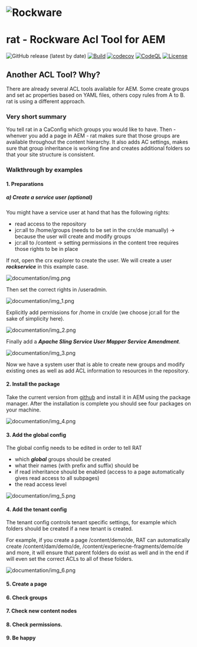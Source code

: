 # ![Rockware](https://rockware.info/Default-small.png)
# rat - Rockware Acl Tool for AEM

![GitHub release (latest by date)](https://img.shields.io/github/v/release/rockwareGmbHCoKG/rat)
[![Build](https://github.com/rockwareGmbHCoKG/rat/workflows/Build/badge.svg?branch=main)](https://github.com/rockwareGmbHCoKG/rat/actions?query=workflow%3ABuild+branch%3Amain)
[![codecov](https://codecov.io/gh/rockwareGmbHCoKG/rat/branch/main/graph/badge.svg)](https://codecov.io/gh/rockwareGmbHCoKG/rat)
[![CodeQL](https://github.com/rockwareGmbHCoKG/rat/workflows/CodeQL/badge.svg?branch=main)](https://github.com/rockwareGmbHCoKG/rat/actions?query=workflow%3ACodeQL)
[![License](https://img.shields.io/github/license/rockwareGmbHCoKG/rat)](https://github.com/rockwareGmbHCoKG/rat/blob/main/LICENSE)

## Another ACL Tool? Why?
There are already several ACL tools available for AEM. Some create groups and set ac properties based on YAML files, others copy rules from A to B. rat is using a different approach.

### Very short summary
You tell rat in a CaConfig which groups you would like to have. Then - whenver you add a page in AEM - rat makes sure that those groups are available throughout the content
hierarchy. It also adds AC settings, makes sure that group inheritance is working fine and creates additional folders so that your site structure is consistent.

### Walkthrough by examples
#### 1. Preparations
##### a) Create a service user (optional)
You might have a service user at hand that has the following rights:
* read access to the repository
* jcr:all to /home/groups (needs to be set in the crx/de manually) -> because the user will create and modify groups
* jcr:all to /content -> setting permissions in the content tree requires those rights to be in place

If not, open the crx explorer to create the user. We will create a user _**rockservice**_ in this example case.

![documentation/img.png](documentation/img.png)

Then set the correct rights in /useradmin.

![documentation/img_1.png](documentation/img_1.png)

Explicitly add permissions for /home in crx/de (we choose jcr:all for the sake of simplicity here).

![documentation/img_2.png](documentation/img_2.png)

Finally add a **_Apache Sling Service User Mapper Service Amendment_**.

![documentation/img_3.png](documentation/img_3.png)

Now we have a system user that is able to create new groups and modify existing ones as well as add ACL information to resources in the
repository.

#### 2. Install the package
Take the current version from [github](https://github.com/rockwareGmbHCoKG/rat/releases) and install it in AEM using the package manager.
After the installation is complete you should see four packages on your machine.

![documentation/img_4.png](documentation/img_4.png)

#### 3. Add the global config
The global config needs to be edited in order to tell RAT 
* which **_global_** groups should be created
* what their names (with prefix and suffix) should be
* if read inheritance should be enabled (access to a page automatically gives read access to all subpages)
* the read access level

![documentation/img_5.png](documentation/img_5.png)

#### 4. Add the tenant config
The tenant config controls tenant specific settings, for example which folders should be created if a new tenant is created.

For example, if you create a page /content/demo/de, RAT can automatically create /content/dam/demo/de, 
/content/experiecne-fragments/demo/de and more, it will ensure that parent folders do exist as well and in the end
if will even set the correct ACLs to all of these folders.

![documentation/img_6.png](documentation/img_6.png)

#### 5. Create a page
#### 6. Check groups
#### 7. Check new content nodes
#### 8. Check permissions.
#### 9. Be happy 

